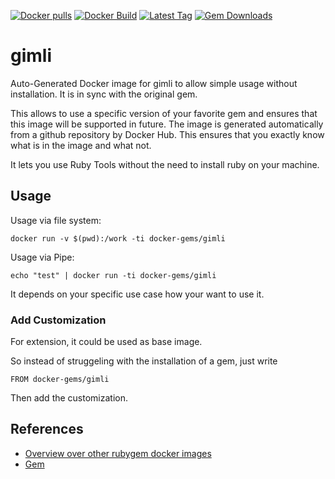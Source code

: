 [![Docker pulls](https://img.shields.io/docker/pulls/rubygem/gimli.svg)](https://hub.docker.com/r/rubygem/gimli/)
[![Docker Build](https://img.shields.io/docker/automated/rubygem/gimli.svg)](https://hub.docker.com/r/rubygem/gimli/)
[![Latest Tag](https://img.shields.io/github/tag/docker-rubygem/gimli.svg)](https://hub.docker.com/r/rubygem/gimli/)
[![Gem Downloads](https://img.shields.io/gem/dt/gimli.svg)](https://rubygems.org/gems/gimli/)
# gimli

Auto-Generated Docker image for gimli to allow simple usage without installation.
It is in sync with the original gem.

This allows to use a specific version of your favorite gem and ensures that this image will be supported in future.
The image is generated automatically from a github repository by Docker Hub.
This ensures that you exactly know what is in the image and what not.

It lets you use Ruby Tools without the need to install ruby on your machine.

## Usage

Usage via file system:

`docker run -v $(pwd):/work -ti docker-gems/gimli`

Usage via Pipe:

`echo "test" | docker run -ti docker-gems/gimli`

It depends on your specific use case how your want to use it.

### Add Customization

For extension, it could be used as base image.

So instead of struggeling with the installation of a gem, just write

`FROM docker-gems/gimli`

Then add the customization.

## References

 - [Overview over other rubygem docker images](https://github.com/thinkbot/docker-rubygem)
 - [Gem](https://rubygems.org/gems/gimli/)
